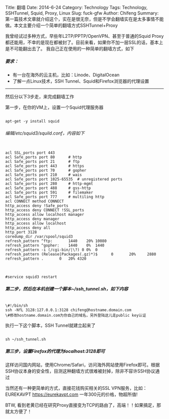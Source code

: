 Title: 翻墙
Date: 2014-6-24
Category: Technology
Tags: Technology, SSHTunnel, Squid, Proxy, Linux
Slug: fuck-gfw
Author: Chifeng
Summary: 第一篇技术文章就介绍这个，实在是很无奈，但是不学会翻墙实在是太多事情不能做。本文主要介绍一个简单的翻墙方式SSHTunnel+Proxy

我曾经试过多种方式，早些年L2TP/PPTP/OpenVPN、甚至于普通的Squid Proxy都还能用，不幸的是现在都被封了。目前来看，如果你不加一层SSL的话，基本上是不可能翻出去了。
我自己正在使用的一种简单的翻墙方式，如下

##### 要求：

   * 有一台在海外的云主机，比如：Linode、DigitalOcean
   * 了解一点Linux技术，SSH Tunnel、Squid和Firefox浏览器的代理设置

----------------------------------------------------
<p>
然后分以下3步走，来完成翻墙工作

第一步，在你的VM上，设置一个Squid代理服务器
</p>

<pre><code>
apt-get -y install squid
</code></pre>

###### 编辑/etc/squid3/squild.conf，内容如下
<pre>
<code>
acl SSL_ports port 443
acl Safe_ports port 80		# http
acl Safe_ports port 21		# ftp
acl Safe_ports port 443		# https
acl Safe_ports port 70		# gopher
acl Safe_ports port 210		# wais
acl Safe_ports port 1025-65535	# unregistered ports
acl Safe_ports port 280		# http-mgmt
acl Safe_ports port 488		# gss-http
acl Safe_ports port 591		# filemaker
acl Safe_ports port 777		# multiling http
acl CONNECT method CONNECT
http_access deny !Safe_ports
http_access deny CONNECT !SSL_ports
http_access allow localhost manager
http_access deny manager
http_access allow localhost
http_access deny all
http_port 3128
coredump_dir /var/spool/squid3
refresh_pattern ^ftp:		1440	20%	10080
refresh_pattern ^gopher:	1440	0%	1440
refresh_pattern -i (/cgi-bin/|\?) 0	0%	0
refresh_pattern (Release|Packages(.gz)*)$      0       20%     2880
refresh_pattern .		0	20%	4320
</code>
</pre>

<pre><code>
#service squid3 restart
</code></pre>


##### 第二步，然后在本机创建一个脚本~/ssh_tunnel.sh，如下内容
<pre><code>
\#!/bin/sh
ssh -NfL 3128:127.0.0.1:3128 chifeng@hostname.domain.com
\#修改hostname.domain.com为你自己的域名，另外登陆这儿走public key认证
</code></pre>

执行一下这个脚本，SSH Tunnel就建立起来了
<pre><code>
sh ~/ssh_tunnel.sh
</code></pre>

##### 第三步，设置Firefox的代理为localhost:3128即可


这样访问国内网站，使用Chrome/Safari，访问海外网站使用Firefox即可。根据SSH协议本身的安全性，目测这种翻墙方式很难被封掉，除非不容许SSH协议通过


当然还有一种更简单的方式，直接花钱购买相关的SSL VPN服务，比如： EUREKAVPT https://eurekavpt.com 一年300元的价格，物超所值!


BTW, 看到老黄已经在研究Proxy直接变为TCP的路由了，高端！！如果搞定，那就太方便了！

